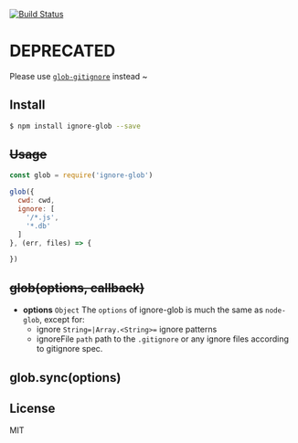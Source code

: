 [![Build Status](https://travis-ci.org/kaelzhang/ignore-glob.svg?branch=master)](https://travis-ci.org/kaelzhang/ignore-glob)
<!-- optional appveyor tst
[![Windows Build Status](https://ci.appveyor.com/api/projects/status/github/kaelzhang/ignore-glob?branch=master&svg=true)](https://ci.appveyor.com/project/kaelzhang/ignore-glob)
-->
<!-- optional npm version
[![NPM version](https://badge.fury.io/js/ignore-glob.svg)](http://badge.fury.io/js/ignore-glob)
-->
<!-- optional npm downloads
[![npm module downloads per month](http://img.shields.io/npm/dm/ignore-glob.svg)](https://www.npmjs.org/package/ignore-glob)
-->
<!-- optional dependency status
[![Dependency Status](https://david-dm.org/kaelzhang/ignore-glob.svg)](https://david-dm.org/kaelzhang/ignore-glob)
-->

# DEPRECATED

Please use [`glob-gitignore`](https://www.npmjs.com/package/glob-gitignore) instead ~

## Install

```sh
$ npm install ignore-glob --save
```

## ~~Usage~~

```js
const glob = require('ignore-glob')

glob({
  cwd: cwd,
  ignore: [
    '/*.js',
    '*.db'
  ]
}, (err, files) => {

})
```

## ~~glob(options, callback)~~

- **options** `Object` The `options` of ignore-glob is much the same as `node-glob`, except for:
  - ignore `String=|Array.<String>=` ignore patterns
  - ignoreFile `path` path to the `.gitignore` or any ignore files according to gitignore spec.

## glob.sync(options)

## License

MIT
